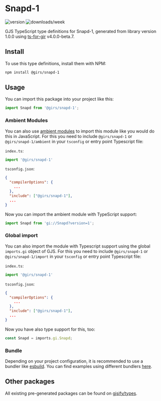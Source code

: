 
# Snapd-1

![version](https://img.shields.io/npm/v/@girs/snapd-1)
![downloads/week](https://img.shields.io/npm/dw/@girs/snapd-1)


GJS TypeScript type definitions for Snapd-1, generated from library version 1.0.0 using [ts-for-gir](https://github.com/gjsify/ts-for-gir) v4.0.0-beta.7.


## Install

To use this type definitions, install them with NPM:
```bash
npm install @girs/snapd-1
```

## Usage

You can import this package into your project like this:
```ts
import Snapd from '@girs/snapd-1';
```

### Ambient Modules

You can also use [ambient modules](https://github.com/gjsify/ts-for-gir/tree/main/packages/cli#ambient-modules) to import this module like you would do this in JavaScript.
For this you need to include `@girs/snapd-1` or `@girs/snapd-1/ambient` in your `tsconfig` or entry point Typescript file:

`index.ts`:
```ts
import '@girs/snapd-1'
```

`tsconfig.json`:
```json
{
  "compilerOptions": {
    ...
  },
  "include": ["@girs/snapd-1"],
  ...
}
```

Now you can import the ambient module with TypeScript support: 

```ts
import Snapd from 'gi://Snapd?version=1';
```

### Global import

You can also import the module with Typescript support using the global `imports.gi` object of GJS.
For this you need to include `@girs/snapd-1` or `@girs/snapd-1/import` in your `tsconfig` or entry point Typescript file:

`index.ts`:
```ts
import '@girs/snapd-1'
```

`tsconfig.json`:
```json
{
  "compilerOptions": {
    ...
  },
  "include": ["@girs/snapd-1"],
  ...
}
```

Now you have also type support for this, too:

```ts
const Snapd = imports.gi.Snapd;
```

### Bundle

Depending on your project configuration, it is recommended to use a bundler like [esbuild](https://esbuild.github.io/). You can find examples using different bundlers [here](https://github.com/gjsify/ts-for-gir/tree/main/examples).

## Other packages

All existing pre-generated packages can be found on [gjsify/types](https://github.com/gjsify/types).

